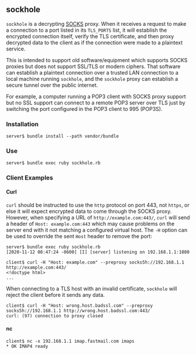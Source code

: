 ## sockhole

`sockhole` is a decrypting
[SOCKS](https://en.wikipedia.org/wiki/SOCKS)
proxy.
When it receives a request to make a connection to a port listed in its
`TLS_PORTS` list, it will establish the encrypted connection itself, verify the
TLS certificate, and then proxy decrypted data to the client as if the
connection were made to a plaintext service.

This is intended to support old software/equipment which supports SOCKS proxies
but does not support SSL/TLS or modern ciphers.
That software can establish a plaintext connection over a trusted LAN
connection to a local machine running `sockhole`, and the `sockhole` proxy can
establish a secure tunnel over the public internet.

For example, a computer running a POP3 client with SOCKS proxy support but no
SSL support can connect to a remote POP3 server over TLS just by switching the
port configured in the POP3 client to 995 (POP3S).

### Installation

	server$ bundle install --path vendor/bundle

### Use

	server$ bundle exec ruby sockhole.rb

### Client Examples

#### Curl

`curl` should be instructed to use the `http` protocol on port 443, not
`https`, or else it will expect encrypted data to come through the SOCKS proxy.
However, when specifying a URL of `http://example.com:443/`, `curl` will send a
header of `Host: example.com:443` which may cause problems on the server end
with it not matching a configured virtual host.
The `-H` option can be used to override the sent `Host` header to remove the
port:

	server$ bundle exec ruby sockhole.rb
	[2020-11-12 08:47:24 -0600] [I] [server] listening on 192.168.1.1:1080

	client$ curl -H "Host: example.com" --preproxy socks5h://192.168.1.1 http://example.com:443/
	<!doctype html>
	...

When connecting to a TLS host with an invalid certificate, `sockhole` will reject
the client before it sends any data.

	client$ curl -H "Host: wrong.host.badssl.com" --preproxy socks5h://192.168.1.1 http://wrong.host.badssl.com:443/
	curl: (97) connection to proxy closed

#### nc

	client$ nc -x 192.168.1.1 imap.fastmail.com imaps
	* OK IMAP4 ready

